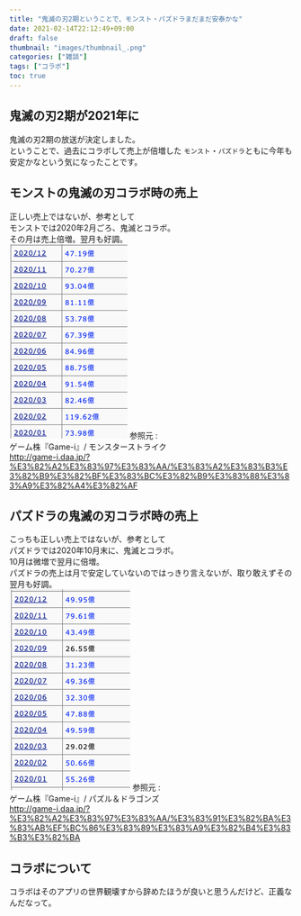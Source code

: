```yaml
---
title: "鬼滅の刃2期ということで、モンスト・パズドラまだまだ安泰かな"
date: 2021-02-14T22:12:49+09:00
draft: false
thumbnail: "images/thumbnail_.png"
categories: ["雑談"]
tags: ["コラボ"]
toc: true
---
```

## 鬼滅の刃2期が2021年に
鬼滅の刃2期の放送が決定しました。  
ということで、過去にコラボして売上が倍増した
`モンスト`・`パズドラ`ともに今年も安定かなという気になったことです。  
  
## モンストの鬼滅の刃コラボ時の売上
正しい売上ではないが、参考として  
モンストでは2020年2月ごろ、鬼滅とコラボ。  
その月は売上倍増。翌月も好調。  
![](2021-02-14-22-18-11.png)
参照元 :   
ゲーム株『Game-i』/ モンスターストライク  
http://game-i.daa.jp/?%E3%82%A2%E3%83%97%E3%83%AA/%E3%83%A2%E3%83%B3%E3%82%B9%E3%82%BF%E3%83%BC%E3%82%B9%E3%83%88%E3%83%A9%E3%82%A4%E3%82%AF  
  
  
## パズドラの鬼滅の刃コラボ時の売上  
こっちも正しい売上ではないが、参考として  
パズドラでは2020年10月末に、鬼滅とコラボ。  
10月は微増で翌月に倍増。  
パズドラの売上は月で安定していないのではっきり言えないが、取り敢えずその翌月も好調。  
![](2021-02-14-22-27-39.png)
参照元 :   
ゲーム株『Game-i』/ パズル＆ドラゴンズ  
http://game-i.daa.jp/?%E3%82%A2%E3%83%97%E3%83%AA/%E3%83%91%E3%82%BA%E3%83%AB%EF%BC%86%E3%83%89%E3%83%A9%E3%82%B4%E3%83%B3%E3%82%BA  
  

## コラボについて
コラボはそのアプリの世界観壊すから辞めたほうが良いと思うんだけど、正義なんだなって。  
